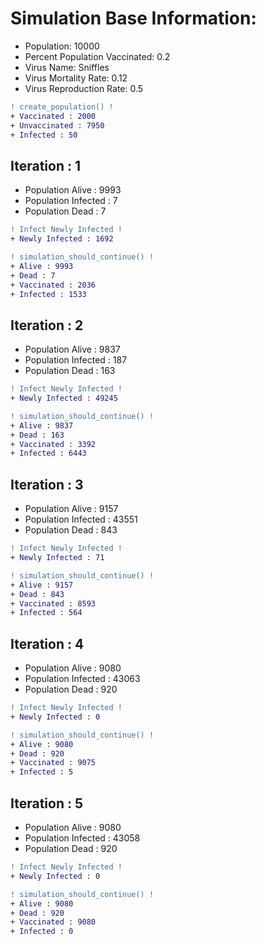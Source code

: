 # Simulation Base Information:
+ Population: 10000
+ Percent Population Vaccinated: 0.2
+ Virus Name: Sniffles
+ Virus Mortality Rate: 0.12
+ Virus Reproduction Rate: 0.5
```diff
! create_population() !
+ Vaccinated : 2000
+ Unvaccinated : 7950
+ Infected : 50
```
## Iteration : 1
+ Population Alive : 9993
+ Population Infected : 7
+ Population Dead : 7
```diff
! Infect Newly Infected !
+ Newly Infected : 1692
```
```diff
! simulation_should_continue() !
+ Alive : 9993
+ Dead : 7
+ Vaccinated : 2036
+ Infected : 1533
```
## Iteration : 2
+ Population Alive : 9837
+ Population Infected : 187
+ Population Dead : 163
```diff
! Infect Newly Infected !
+ Newly Infected : 49245
```
```diff
! simulation_should_continue() !
+ Alive : 9837
+ Dead : 163
+ Vaccinated : 3392
+ Infected : 6443
```
## Iteration : 3
+ Population Alive : 9157
+ Population Infected : 43551
+ Population Dead : 843
```diff
! Infect Newly Infected !
+ Newly Infected : 71
```
```diff
! simulation_should_continue() !
+ Alive : 9157
+ Dead : 843
+ Vaccinated : 8593
+ Infected : 564
```
## Iteration : 4
+ Population Alive : 9080
+ Population Infected : 43063
+ Population Dead : 920
```diff
! Infect Newly Infected !
+ Newly Infected : 0
```
```diff
! simulation_should_continue() !
+ Alive : 9080
+ Dead : 920
+ Vaccinated : 9075
+ Infected : 5
```
## Iteration : 5
+ Population Alive : 9080
+ Population Infected : 43058
+ Population Dead : 920
```diff
! Infect Newly Infected !
+ Newly Infected : 0
```
```diff
! simulation_should_continue() !
+ Alive : 9080
+ Dead : 920
+ Vaccinated : 9080
+ Infected : 0
```

